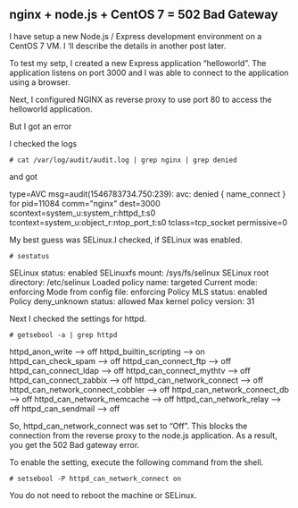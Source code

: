 ## nginx + node.js + CentOS 7 = 502 Bad Gateway

I have setup a new Node.js / Express development environment on a CentOS 7 VM. I ‘ll describe the details in another post later.

To test my setp, I created a new Express application “helloworld”. The application listens on port 3000 and I was able to connect to the application using a browser.

Next, I configured NGINX as reverse proxy to use port 80 to access the helloworld application.

But I got an error

I checked the logs
```
# cat /var/log/audit/audit.log | grep nginx | grep denied
```
and got

type=AVC msg=audit(1546783734.750:239): avc:  denied  { name_connect } for  pid=11084 comm="nginx" dest=3000 scontext=system_u:system_r:httpd_t:s0 tcontext=system_u:object_r:ntop_port_t:s0 tclass=tcp_socket permissive=0

My best guess was SELinux.I checked, if SELinux was enabled.
```
# sestatus
```
 SELinux status:                 enabled
 SELinuxfs mount:                /sys/fs/selinux
 SELinux root directory:         /etc/selinux
 Loaded policy name:             targeted
 Current mode:                   enforcing
 Mode from config file:          enforcing
 Policy MLS status:              enabled
 Policy deny_unknown status:     allowed
 Max kernel policy version:      31

Next I checked the settings for httpd.
```
# getsebool -a | grep httpd
```
 httpd_anon_write --> off
 httpd_builtin_scripting --> on
 httpd_can_check_spam --> off
 httpd_can_connect_ftp --> off
 httpd_can_connect_ldap --> off
 httpd_can_connect_mythtv --> off
 httpd_can_connect_zabbix --> off
 httpd_can_network_connect --> off 
 httpd_can_network_connect_cobbler --> off
 httpd_can_network_connect_db --> off
 httpd_can_network_memcache --> off
 httpd_can_network_relay --> off
 httpd_can_sendmail --> off

So, httpd_can_network_connect was set to “Off”. This blocks the connection from the reverse proxy to the node.js application. As a result, you get the 502 Bad gateway error.

To enable the setting, execute the following command from the shell.
```
# setsebool -P httpd_can_network_connect on
```
You do not need to reboot the machine or SELinux. 